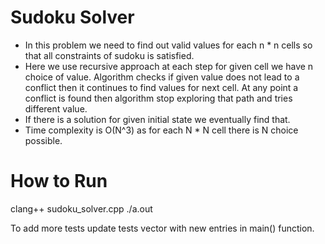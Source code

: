 Sudoku Solver
=============

- In this problem we need to find out valid values for each n * n cells
  so that all constraints of sudoku is satisfied.
- Here we use recursive approach at each step for given cell we have n choice
  of value. Algorithm checks if given value does not lead to a conflict then
  it continues to find values for next cell. At any point a conflict is found then
  algorithm stop exploring that path and tries different value.
- If there is a solution for given initial state we eventually find that.
- Time complexity is O(N^3) as for each N * N cell there is N choice possible.

How to Run
==========
clang++ sudoku_solver.cpp
./a.out

To add more tests update tests vector with new entries in main() function.
